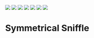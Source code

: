![][contributors-shield]
![][android-badge]
![][kotlin-badge]
![][last-commit-badge]
![][lang-count]
![][workflow-stat]
![][issue-stat]
# Symmetrical Sniffle

[//]: # (Reference Links here)
[contributors-shield]: https://img.shields.io/github/contributors/PawanRoy1997/symmetrical-sniffle?style=flat&logoColor=white
[android-badge]: https://img.shields.io/badge/Platform-Android-informational?style=flat&logo=android&logoColor=white
[kotlin-badge]: https://img.shields.io/badge/Code-Kotlin-informational?style=flat&logo=kotlin&logoColor=white
[last-commit-badge]: https://img.shields.io/github/commit-activity/m/pawanroy1997/symmetrical-sniffle
[lang-count]:https://img.shields.io/github/languages/count/PawanRoy1997/symmetrical-sniffle
[workflow-stat]:https://img.shields.io/github/workflow/status/PawanRoy1997/symmetrical-sniffle/Android
[issue-stat]:https://img.shields.io/github/issues/PawanRoy1997/symmetrical-sniffle